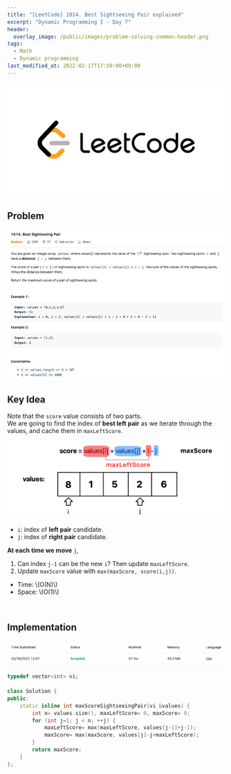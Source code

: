 ```yaml
---
title: "[LeetCode] 1014. Best Sightseeing Pair explained"
excerpt: "Dynamic Programming I - Day 7"
header:
  overlay_image: /public/images/problem-solving-common-header.png
tags:
  - Math
  - Dynamic programming
last_modified_at: 2022-02-17T17:50:00+09:00
---
```

<a href="https://leetcode.com/">
    <img src="/public/images/leetcode-logo.jpeg"/>
</a>

## Problem
<a href="https://leetcode.com/problems/best-sightseeing-pair/">
    <img src="/public/images/leetcode-1014.png"/>
</a>

<br/>

## Key Idea

Note that the `score` value consists of two parts.  
We are going to find the index of **best left pair** as we iterate through the values, and cache them in `maxLeftScore`.

<img src="/public/images/leetcode-1014-figure-1.png"/>

- `i`: index of **left pair** candidate.
- `j`: index of **right pair** candidate.

**At each time we move** `j`,   
1) Can index `j-1` can be the new `i`? Then update `maxLeftScore`.  
2) Update `maxScore` value with `max(maxScore, score(i,j))`.

- Time: \\(O(N)\\)  
- Space: \\(O(1)\\)

<br/>

## Implementation

<img src="/public/images/leetcode-1014-result.png"/>

```cpp
typedef vector<int> vi;

class Solution {
public:
    static inline int maxScoreSightseeingPair(vi &values) {
        int n= values.size(), maxLeftScore= 0, maxScore= 0;
        for (int j=1; j < n; ++j) {
            maxLeftScore= max(maxLeftScore, values[j-1]+j-1);
            maxScore= max(maxScore, values[j]-j+maxLeftScore);
        }
        return maxScore;
    }
};
```